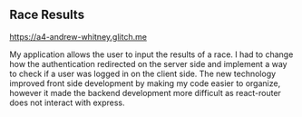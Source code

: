 ## Race Results

https://a4-andrew-whitney.glitch.me

My application allows the user to input the results of a race. I had to change how the authentication redirected on the server side and implement a way to check if a user was logged in on the client side. The new technology improved front side development by making my code easier to organize, however it made the backend development more difficult as react-router does not interact with express.
